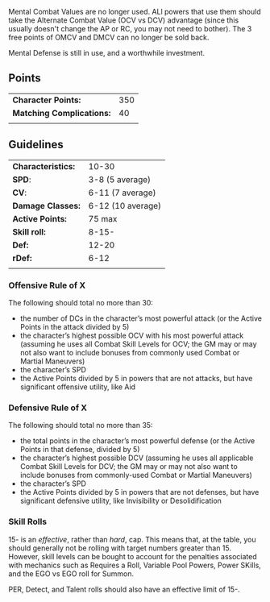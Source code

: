 Mental Combat Values are no longer used. ALl powers that use them should take the Alternate Combat Value (OCV vs DCV) advantage (since this usually doesn't change the AP or RC, you may not need to bother). The 3 free points of OMCV and DMCV can no longer be sold back.

Mental Defense is still in use, and a worthwhile investment.

## Points
|||
|---|---|
|**Character Points:**|350|
|**Matching Complications:**|40|
||

## Guidelines
|||
|---|---|
|**Characteristics:**|10-30|
|**SPD**:|3-8 (5 average)|
|**CV**:|6-11 (7 average)|
|**Damage Classes:**|6-12 (10 average)|
|**Active Points:**|75 max|
|**Skill roll:**|8-15-|
|**Def:**|12-20|
|**rDef:**|6-12|
|||
### Offensive Rule of X
The following should total no more than 30:
* the number of DCs in the character’s most powerful attack (or the Active Points in the attack divided by 5)
* the character’s highest possible OCV with his most powerful attack (assuming he uses all Combat Skill Levels for OCV; the GM may or may not also want to include bonuses from commonly used Combat or Martial Maneuvers)
* the character’s SPD
* the Active Points divided by 5 in powers that are not attacks, but have significant offensive utility, like Aid

### Defensive Rule of X
The following should total no more than 35:
* the total points in the character’s most powerful defense (or the Active Points in that defense, divided by 5)
* the character’s highest possible DCV (assuming he uses all applicable Combat Skill Levels for DCV; the GM may or may not also want to include bonuses from commonly-used Combat or Martial Maneuvers)
* the character’s SPD
* the Active Points divided by 5 in powers that are not defenses, but have significant defensive utility, like Invisibility or Desolidification

### Skill Rolls
15- is an *effective*, rather than *hard*, cap. This means that, at the table, you should generally not be rolling with target numbers greater than 15. However, skill levels can be bought to account for the penalties associated with mechanics such as Requires a Roll, Variable Pool Powers, Power SKills, and the EGO vs EGO roll for Summon.

PER, Detect, and Talent rolls should also have an effective limit of 15-.
